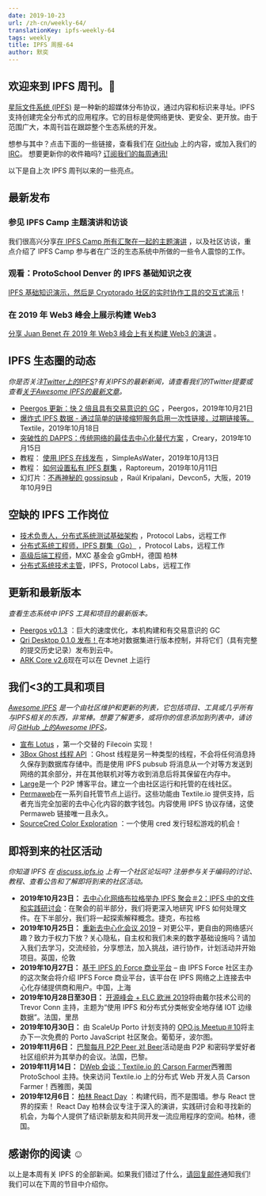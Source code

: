 ```yaml
---
date: 2019-10-23
url: /zh-cn/weekly-64/
translationKey: ipfs-weekly-64
tags: weekly
title: IPFS 周报-64
author: 默奕
---
```


## 欢迎来到 IPFS 周刊。👋

[星际文件系统 (IPFS)](https://ipfs.io/) 是一种新的超媒体分布协议，通过内容和标识来寻址。IPFS 支持创建完全分布式的应用程序。它的目标是使网络更快、更安全、更开放。由于范围广大，本周刊旨在跟踪整个生态系统的开发。

想参与其中？点击下面的一些链接，查看我们在 [GitHub](https://github.com/ipfs) 上的内容，或加入我们的 [IRC](https://riot.im/app/#/room/#ipfs:matrix.org)。
想要更新你的收件箱吗? [订阅我们的每周通讯!](http://eepurl.com/gL2Pi5)
 
以下是自上次 IPFS 周刊以来的一些亮点。


## 最新发布

### 参见 IPFS Camp 主题演讲和访谈

我们很高兴分享[在 IPFS Camp 所有汇聚在一起的主题演讲](https://blog.ipfs.io/2019-10-14-ipfs-camp-keynotes-interviews/) ，以及社区访谈，重点介绍了 IPFS Camp 参与者在广泛的生态系统中所做的一些令人震惊的工作。 

### 观看：ProtoSchool Denver 的 IPFS 基础知识之夜

[IPFS 基础知识演示，然后是 Cryptorado 社区的实时协作工具的交互式演示](https://www.youtube.com/watch?v=D3MjB45YZsM&amp;feature=youtu.be)！ 

### 在 2019 年 Web3 峰会上展示构建 Web3 

[分享 Juan Benet 在 2019 年 Web3 峰会上有关构建 Web3 的演讲](https://www.youtube.com/watch?v=pJOG5Ql7ZD0) 。 

##  IPFS 生态圈的动态
*你是否关注[Twitter上的IPFS](https://twitter.com/IPFSbot)?有关IPFS的最新新闻，请查看我们的Twitter提要或查看[关于Awesome IPFS的最新文章](https://awesome.ipfs.io/articles/)。*

*    [Peergos 更新：快 2 倍且具有交易意识的 GC](https://peergos.gitlab.io/blog#peergos_release_v013_) ，Peergos，2019年10月21日
*    [爆炸式 IPFS 数据 - 通过简单的链接缩短服务启用一次性链接，过期链接等。](https://blog.textile.io/ipfs-experiments-creating-ipfs-links-that-you-can-delete/) Textile，2019年10月18日
*    [突破性的 DAPPS：传统网络的最佳去中心化替代方案](https://creary.net/blockchain/@cryptoblog/killer-dapps) ，Creary，2019年10月15日
*   教程： [使用 IPFS 在线发布](https://simpleaswater.com/ipfs/tutorials/online_publishing_using_ipld?ref=reddit_ipfs_publication_using_ipld) ，SimpleAsWater，2019年10月13日
*   教程： [如何设置私有 IPFS 群集](https://raptoreum.com/blog/how-to-setup-a-private-ipfs-cluster/) ，Raptoreum，2019年10月11日
*   幻灯片：[不再神秘的 gossipsub](https://github.com/raulk/talks/blob/master/libp2p%20-%20Devcon5%20-%20Demystifying%20gossipsub%20(Osaka%2C%202019-10-09).pdf) ，Raúl Kripalani，Devcon5，大阪，2019年10月9日

## 空缺的 IPFS 工作岗位

*  [技术负责人，分布式系统测试基础架构](https://jobs.lever.co/protocol/1ef5b878-573d-44fc-9fe6-c3745597c1fd) ，Protocol Labs，远程工作
* [分布式系统工程师，IPFS 群集（Go）](https://jobs.lever.co/protocol/29207ca7-76a4-470f-b94a-e24244f9adc1) ，Protocol Labs，远程工作
* [高级后端工程师](https://www.golangprojects.com/golang-go-job-dcr-Senior-Backend-Engineer-Berlin-MXC-Foundation-gGmbH.html)，MXC 基金会 gGmbH，德国 柏林
* [分布式系统技术主管](https://jobs.lever.co/protocol/9283f9b0-de64-4e1f-a221-5d02b0202198)，IPFS，Protocol Labs，远程工作

## 更新和最新版本
*查看生态系统中 IPFS 工具和项目的最新版本。*

*    [Peergos v0.1.3](https://alpha.peergos.net/public/peergos/releases/v0.1.3) ：巨大的速度优化，本机构建和有交易意识的 GC
*    [Qri Desktop 0.1.0 发布！](https://qri.io/desktop/)在本地对数据集进行版本控制，并将它们（具有完整的提交历史记录）发布到云中。 
*    [ARK Core v2.6](https://blog.ark.io/ark-core-v2-6-is-now-live-on-devnet-bfd8798fadf3)现在可以在 Devnet 上运行

## 我们<3的工具和项目
*[Awesome IPFS](https://awesome.ipfs.io/) 是一个由社区维护和更新的列表，它包括项目、工具或几乎所有与IPFS相关的东西，非常棒。想要了解更多，或将你的信息添加到列表中，请访问 [GitHub 上的Awesome IPFS](https://github.com/ipfs/awesome-ipfs)。*

*    [宣布 Lotus](https://filecoin.io/blog/announcing-lotus/) ，第一个交替的 Filecoin 实现！ 
*    [3Box Ghost 线程 API](https://docs.3box.io/build/web-apps/messaging/ghost-threads) ：Ghost 线程是另一种类型的线程，不会将任何消息持久保存到数据库存储中。而是使用 IPFS pubsub 将消息从一个对等方发送到网络的其余部分，并在其他联机对等方收到消息后将其保留在内存中。 
*    [Large](https://gitlab.com/ptoner/large)是一个 P2P 博客平台。建立一个由社区运行和托管的在线社区。 
*    [Permaweb](https://github.com/Permaweb/permaweb)在一系列自托管节点上运行。这些功能由 Textile.io 提供支持，后者充当完全加密的去中心化内容的数字钱包。内容使用 IPFS 协议存储，这使 Permaweb 链接唯一且永久。 
*    [SourceCred Color Exploration](https://discourse.sourcecred.io/t/sourcecred-color-exploration/292) ：一个使用 cred 发行轻松游戏的机会！ 

## 即将到来的社区活动
*你知道 IPFS 在 [discuss.ipfs.io](https://discuss.ipfs.io/) 上有一个社区论坛吗? 注册参与关于编码的讨论、教程、查看公告和了解即将到来的社区活动。*

*    **2019年10月23日：** [去中心化网络布拉格举办 IPFS 聚会＃2：IPFS 中的文件和实践研讨会](https://www.meetup.com/dweb-prague/events/263909416/)：在聚会的前半部分，我们将更深入地研究 IPFS 如何处理文件。在下半部分，我们将一起探索解释概念。捷克，布拉格
*    **2019年10月25日：** [重新去中心化会议 2019](https://redecentralize.org/events/2019-conference/) – 对更公平，更自由的网络感兴趣？致力于权力下放？关心隐私，自主权和我们未来的数字基础设施吗？请加入我们去学习，交流经验，分享想法，加入挑战，进行协作，计划活动并开始项目。英国，伦敦
*    **2019年10月27日：** [基于 IPFS 的 Force 商业平台](https://www.meetup.com/Shanghai-Decentralized-Systems-Meetup-Group/events/265612157/) – 由 IPFS Force 社区主办的这次聚会将介绍 IPFS Force 商业平台，该平台在 IPFS 网络之上连接去中心化存储提供商和用户。中国，上海 
*  **2019年10月28日至30日：** [开源峰会 + ELC 欧洲 2019](https://osseu19.sched.com/event/TLD8)将由戴尔技术公司的 Trevor Conn 主持，主题为“使用 IPFS 和分布式分类帐安全地存储 IOT 边缘数据”。法国，里昂
*  **2019年10月30日：** 由 ScaleUp Porto 计划支持的 [OPO.js Meetup＃10](https://www.meetup.com/opo-js/events/265502030/)将主办下一次免费的 Porto JavaScript 社区聚会。葡萄牙，波尔图。 
*  **2019年11月6日：** [巴黎每月 P2P Peer 对 Beer](https://p2p.paris/en/event/monthly-2/)活动是由 P2P 和密码学爱好者社区组织并为其举办的会议。法国，巴黎。 
*  **2019年11月14日：** [DWeb 会谈：Textile.io 的 Carson Farmer](https://www.meetup.com/ProtoSchool-Seattle-Learn-to-Make-the-Decentralized-Web/events/263590720/)西雅图 ProtoSchool 主持。快来访问 Textile.io 上的分布式 Web 开发人员 Carson Farmer！西雅图，美国 
*    **2019年12月6日：** [柏林 React Day](https://reactday.berlin/) ：构建代码，而不是围墙。参与 React 世界的探索！ React Day 柏林会议专注于深入的演讲，实践研讨会和寻找新的机会，为每个人提供了结识新朋友和共同开发一流应用程序的空间。柏林，德国。 

## 感谢你的阅读 ☺️

以上是本周有关 IPFS 的全部新闻。如果我们错过了什么，[请回复邮件](mailto:newsletter@ipfs.io)通知我们! 我们可以在下周的节目中介绍你。
